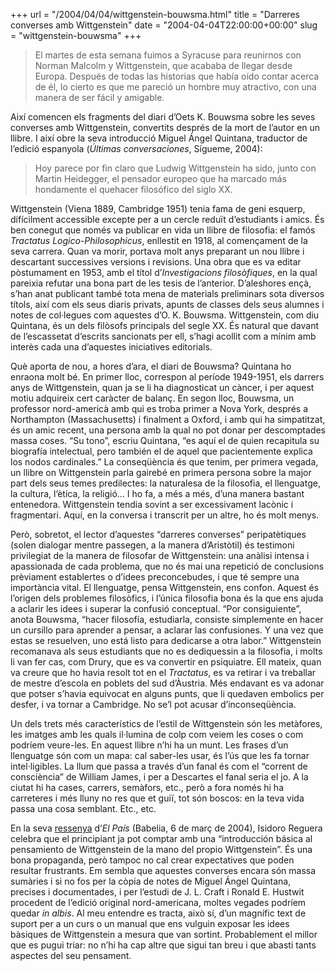 +++
url = "/2004/04/04/wittgenstein-bouwsma.html"
title = "Darreres converses amb Wittgenstein"
date = "2004-04-04T22:00:00+00:00"
slug = "wittgenstein-bouwsma"
+++

> El martes de esta semana fuimos a Syracuse para reunirnos con Norman Malcolm y Wittgenstein, que acababa de llegar desde Europa. Después de todas las historias que había oído contar acerca de él, lo cierto es que me pareció un hombre muy atractivo, con una manera de ser fácil y amigable.

Així comencen els fragments del diari d’Oets K. Bouwsma sobre les seves converses amb Wittgenstein, convertits després de la mort de l’autor en un llibre. I així obre la seva introducció Miguel Ángel Quintana, traductor de l’edició espanyola (*Últimas conversaciones*, Sígueme, 2004):

> Hoy parece por fin claro que Ludwig Wittgenstein ha sido, junto con Martin Heidegger, el pensador europeo que ha marcado más hondamente el quehacer filosófico del siglo XX.

Wittgenstein (Viena 1889, Cambridge 1951) tenia fama de geni esquerp, difícilment accessible excepte per a un cercle reduït d’estudiants i amics. És ben conegut que només va publicar en vida un llibre de filosofia: el famós *Tractatus Logico-Philosophicus*, enllestit en 1918, al començament de la seva carrera. Quan va morir, portava molt anys preparant un nou llibre i descartant successives versions i revisions. Una obra que es va editar pòstumament en 1953, amb el títol d’*Investigacions filosòfiques*, en la qual pareixia refutar una bona part de les tesis de l’anterior. D’aleshores ençà, s’han anat publicant també tota mena de materials preliminars sota diversos títols, així com els seus diaris privats, apunts de classes dels seus alumnes i notes de col·legues com aquestes d’O. K. Bouwsma. Wittgenstein, com diu Quintana, és un dels filòsofs principals del segle XX. És natural que davant de l’escassetat d’escrits sancionats per ell, s’hagi acollit com a mínim amb interès cada una d’aquestes iniciatives editorials.

Què aporta de nou, a hores d’ara, el diari de Bouwsma? Quintana ho enraona molt bé. En primer lloc, correspon al període 1949-1951, els darrers anys de Wittgenstein, quan ja se li ha diagnosticat un càncer, i per aquest motiu adquireix cert caràcter de balanç. En segon lloc, Bouwsma, un professor nord-americà amb qui es troba primer a Nova York, després a Northampton (Massachusetts) i finalment a Oxford, i amb qui ha simpatitzat, és un amic recent, una persona amb la qual no pot donar per descomptades massa coses. “Su tono”, escriu Quintana, “es aquí el de quien recapitula su biografía intelectual, pero también el de aquel que pacientemente explica los nodos cardinales.” La conseqüència és que tenim, per primera vegada, un llibre on Wittgenstein parla gairebé en primera persona sobre la major part dels seus temes predilectes: la naturalesa de la filosofia, el llenguatge, la cultura, l’ètica, la religió… I ho fa, a més a més, d’una manera bastant entenedora. Wittgenstein tendia sovint a ser excessivament lacònic i fragmentari. Aquí, en la conversa i transcrit per un altre, ho és molt menys.

Però, sobretot, el lector d’aquestes “darreres converses” peripatètiques (solen dialogar mentre passegen, a la manera d’Aristòtil) és testimoni privilegiat de la manera de filosofar de Wittgenstein: una anàlisi intensa i apassionada de cada problema, que no és mai una repetició de conclusions prèviament establertes o d’idees preconcebudes, i que té sempre una importància vital. El llenguatge, pensa Wittgenstein, ens confon. Aquest és l’origen dels problemes filosòfics, i l’única filosofia bona és la que ens ajuda a aclarir les idees i superar la confusió conceptual. “Por consiguiente”, anota Bouwsma, “hacer filosofía, estudiarla, consiste simplemente en hacer un cursillo para aprender a pensar, a aclarar las confusiones. Y una vez que estas se resuelven, uno está listo para dedicarse a otra labor.” Wittgenstein recomanava als seus estudiants que no es dediquessin a la filosofia, i molts li van fer cas, com Drury, que es va convertir en psiquiatre. Ell mateix, quan va creure que ho havia resolt tot en el *Tractatus*, es va retirar i va treballar de mestre d’escola en poblets del sud d’Àustria. Més endavant es va adonar que potser s’havia equivocat en alguns punts, que li quedaven embolics per desfer, i va tornar a Cambridge. No se’l pot acusar d’inconseqüència.

Un dels trets més característics de l’estil de Wittgenstein són les metàfores, les imatges amb les quals il·lumina de colp com veiem les coses o com podríem veure-les. En aquest llibre n’hi ha un munt. Les frases d’un llenguatge són com un mapa: cal saber-les usar, és l’ús que les fa tornar intel·ligibles. La llum que passa a través d’un fanal és com el “corrent de consciència” de William James, i per a Descartes el fanal seria el jo. A la ciutat hi ha cases, carrers, semàfors, etc., però a fora només hi ha carreteres i més lluny no res que et guiï, tot són boscos: en la teva vida passa una cosa semblant. Etc., etc.

En la seva [ressenya](https://elpais.com/diario/2004/03/06/babelia/1078532229_850215.html) d’*El País* (Babelia, 6 de març de 2004), Isidoro Reguera celebra que el principiant ja pot comptar amb una “introducción básica al pensamiento de Wittgenstein de la mano del propio Wittgenstein”. És una bona propaganda, però tampoc no cal crear expectatives que poden resultar frustrants. Em sembla que aquestes converses encara són massa sumàries i si no fos per la còpia de notes de Miguel Ángel Quintana, precises i documentades, i per l’estudi de J. L. Craft i Ronald E. Hustwit procedent de l’edició original nord-americana, moltes vegades podríem quedar *in albis*. Al meu entendre es tracta, això sí, d’un magnífic text de suport per a un curs o un manual que ens vulguin exposar les idees bàsiques de Wittgenstein a mesura que van sortint. Probablement el millor que es pugui triar: no n’hi ha cap altre que sigui tan breu i que abasti tants aspectes del seu pensament.
